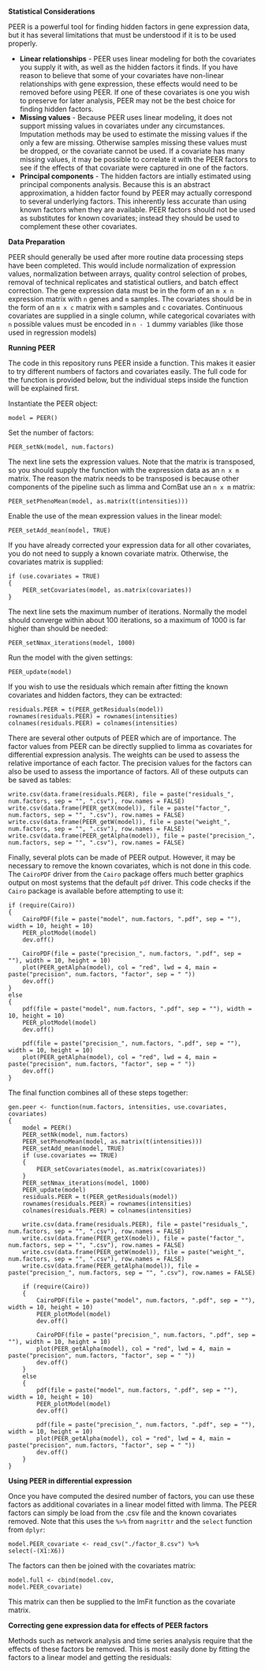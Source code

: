 **Statistical Considerations**

PEER is a powerful tool for finding hidden factors in gene expression data, but it has several limitations that must be understood if it is to be used properly.

* **Linear relationships** - PEER uses linear modeling for both the covariates you supply it with, as well as the hidden factors it finds.  If you have reason to believe that some of your covariates have non-linear relationships with gene expression, these effects would need to be removed before using PEER. If one of these covariates is one you wish to preserve for later analysis, PEER may not be the best choice for finding hidden factors.
* **Missing values** - Because PEER uses linear modeling, it does not support missing values in covariates under any circumstances.  Imputation methods may be used to estimate the missing values if the only a few are missing.  Otherwise samples missing these values must be dropped, or the covariate cannot be used.  If a covariate has many missing values, it may be possible to correlate it with the PEER factors to see if the effects of that covariate were captured in one of the factors.
* **Principal components** - The hidden factors are intially estimated using principal components analysis.  Because this is an abstract approximation, a hidden factor found by PEER may actually correspond to several underlying factors. This inherently less accurate than using known factors when they are available.  PEER factors should not be used as substitutes for known covariates; instead they should be used to complement these other covariates.  

**Data Preparation**

PEER should generally be used after more routine data processing steps have been completed.  This would include normalization of expression values, normalization between arrays, quality control selection of probes, removal of technical replicates and statistical outliers, and batch effect correction.  The gene expression data must be in the form of an <code>m x n</code> expression matrix with <code>n</code> genes and <code>m</code> samples.  The covariates should be in the form of an <code>m x c</code> matrix with <code>m</code> samples and <code>c</code> covariates.  Continuous covariates are supplied in a single column, while categorical covariates with <code>n</code> possible values must be encoded in <code>n - 1</code> dummy variables (like those used in regression models)

**Running PEER**

The code in this repository runs PEER inside a function.  This makes it easier to try different numbers of factors and covariates easily.  The full code for the function is provided below, but the individual steps inside the function will be explained first.

Instantiate the PEER object:

<code>model = PEER()</code>

Set the number of factors:

<code>PEER_setNk(model, num.factors)</code>

The next line sets the expression values.  Note that the matrix is transposed, so you should supply the function with the expression data as an <code>n x m</code> matrix.  The reason the matrix needs to be transposed is because other components of the pipeline such as limma and ComBat use an <code>n x m</code> matrix:

<code>PEER_setPhenoMean(model, as.matrix(t(intensities)))</code>

Enable the use of the mean expression values in the linear model:

<code>PEER_setAdd_mean(model, TRUE)</code>

If you have already corrected your expression data for all other covariates, you do not need to supply a known covariate matrix.  Otherwise, the covariates matrix is supplied:

```
if (use.covariates = TRUE)
{
    PEER_setCovariates(model, as.matrix(covariates))
}
```

The next line sets the maximum number of iterations.  Normally the model should converge within about 100 iterations, so a maximum of 1000 is far higher than should be needed:

<code>PEER_setNmax_iterations(model, 1000)</code>

Run the model with the given settings:

<code>PEER_update(model)</code>

If you wish to use the residuals which remain after fitting the known covariates and hidden factors, they can be extracted:

```
residuals.PEER = t(PEER_getResiduals(model))
rownames(residuals.PEER) = rownames(intensities)
colnames(residuals.PEER) = colnames(intensities)
```

There are several other outputs of PEER which are of importance.  The factor values from PEER can be directly supplied to limma as covariates for differential expression analysis.  The weights can be used to assess the relative importance of each factor.  The precision values for the factors can also be used to assess the importance of factors.  All of these outputs can be saved as tables:

```
write.csv(data.frame(residuals.PEER), file = paste("residuals_", num.factors, sep = "", ".csv"), row.names = FALSE)
write.csv(data.frame(PEER_getX(model)), file = paste("factor_", num.factors, sep = "", ".csv"), row.names = FALSE)
write.csv(data.frame(PEER_getW(model)), file = paste("weight_", num.factors, sep = "", ".csv"), row.names = FALSE)
write.csv(data.frame(PEER_getAlpha(model)), file = paste("precision_", num.factors, sep = "", ".csv"), row.names = FALSE)
```

Finally, several plots can be made of PEER output.  However, it may be necessary to remove the known covariates, which is not done in this code.  The <code>CairoPDF</code> driver from the <code>Cairo</code> package offers much better graphics output on most systems that the default <code>pdf</code> driver.  This code checks if the <code>Cairo</code> package is available before attempting to use it:

```
if (require(Cairo))
{
    CairoPDF(file = paste("model", num.factors, ".pdf", sep = ""), width = 10, height = 10)
    PEER_plotModel(model)
    dev.off()

    CairoPDF(file = paste("precision_", num.factors, ".pdf", sep = ""), width = 10, height = 10)
    plot(PEER_getAlpha(model), col = "red", lwd = 4, main = paste("precision", num.factors, "factor", sep = " "))
    dev.off()
}
else
{
    pdf(file = paste("model", num.factors, ".pdf", sep = ""), width = 10, height = 10)
    PEER_plotModel(model)
    dev.off()

    pdf(file = paste("precision_", num.factors, ".pdf", sep = ""), width = 10, height = 10)
    plot(PEER_getAlpha(model), col = "red", lwd = 4, main = paste("precision", num.factors, "factor", sep = " "))
    dev.off()
}    
```

The final function combines all of these steps together:

```
gen.peer <- function(num.factors, intensities, use.covariates, covariates)
{
    model = PEER() 
    PEER_setNk(model, num.factors) 
    PEER_setPhenoMean(model, as.matrix(t(intensities))) 
    PEER_setAdd_mean(model, TRUE) 
    if (use.covariates == TRUE)
    {
        PEER_setCovariates(model, as.matrix(covariates)) 
    }
    PEER_setNmax_iterations(model, 1000) 
    PEER_update(model) 
    residuals.PEER = t(PEER_getResiduals(model))
    rownames(residuals.PEER) = rownames(intensities)
    colnames(residuals.PEER) = colnames(intensities)

    write.csv(data.frame(residuals.PEER), file = paste("residuals_", num.factors, sep = "", ".csv"), row.names = FALSE)
    write.csv(data.frame(PEER_getX(model)), file = paste("factor_", num.factors, sep = "", ".csv"), row.names = FALSE)
    write.csv(data.frame(PEER_getW(model)), file = paste("weight_", num.factors, sep = "", ".csv"), row.names = FALSE)
    write.csv(data.frame(PEER_getAlpha(model)), file = paste("precision_", num.factors, sep = "", ".csv"), row.names = FALSE)

    if (require(Cairo))
    {
        CairoPDF(file = paste("model", num.factors, ".pdf", sep = ""), width = 10, height = 10)
        PEER_plotModel(model)
        dev.off()

        CairoPDF(file = paste("precision_", num.factors, ".pdf", sep = ""), width = 10, height = 10)
        plot(PEER_getAlpha(model), col = "red", lwd = 4, main = paste("precision", num.factors, "factor", sep = " "))
        dev.off()
    }
    else
    {
        pdf(file = paste("model", num.factors, ".pdf", sep = ""), width = 10, height = 10)
        PEER_plotModel(model)
        dev.off()

        pdf(file = paste("precision_", num.factors, ".pdf", sep = ""), width = 10, height = 10)
        plot(PEER_getAlpha(model), col = "red", lwd = 4, main = paste("precision", num.factors, "factor", sep = " "))
        dev.off()
    }    
}
```

**Using PEER in differential expression**

Once you have computed the desired number of factors, you can use these factors as additional covariates in a linear model fitted with limma. The PEER factors can simply be load from the .csv file and the known covariates removed.  Note that this uses the <code>%>%</code> from <code>magrittr</code> and the <code>select</code> function from <code>dplyr</code>:

<code>model.PEER_covariate <- read_csv("./factor_8.csv") %>% select(-(X1:X6))</code>

The factors can then be joined with the covariates matrix:

<code>model.full <- cbind(model.cov, model.PEER_covariate)</code>

This matrix can then be supplied to the lmFit function as the covariate matrix.

**Correcting gene expression data for effects of PEER factors**

Methods such as network analysis and time series analysis require that the effects of these factors be removed.  This is most easily done by fitting the factors to a linear model and getting the residuals:
